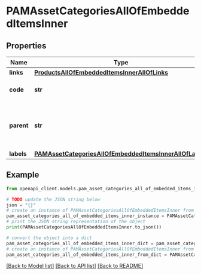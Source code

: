 # PAMAssetCategoriesAllOfEmbeddedItemsInner


## Properties

Name | Type | Description | Notes
------------ | ------------- | ------------- | -------------
**links** | [**ProductsAllOfEmbeddedItemsInnerAllOfLinks**](ProductsAllOfEmbeddedItemsInnerAllOfLinks.md) |  | [optional] 
**code** | **str** | PAM asset category code | 
**parent** | **str** | PAM ssset category code of the parent&#39;s asset category | [optional] 
**labels** | [**PAMAssetCategoriesAllOfEmbeddedItemsInnerAllOfLabels**](PAMAssetCategoriesAllOfEmbeddedItemsInnerAllOfLabels.md) |  | [optional] 

## Example

```python
from openapi_client.models.pam_asset_categories_all_of_embedded_items_inner import PAMAssetCategoriesAllOfEmbeddedItemsInner

# TODO update the JSON string below
json = "{}"
# create an instance of PAMAssetCategoriesAllOfEmbeddedItemsInner from a JSON string
pam_asset_categories_all_of_embedded_items_inner_instance = PAMAssetCategoriesAllOfEmbeddedItemsInner.from_json(json)
# print the JSON string representation of the object
print(PAMAssetCategoriesAllOfEmbeddedItemsInner.to_json())

# convert the object into a dict
pam_asset_categories_all_of_embedded_items_inner_dict = pam_asset_categories_all_of_embedded_items_inner_instance.to_dict()
# create an instance of PAMAssetCategoriesAllOfEmbeddedItemsInner from a dict
pam_asset_categories_all_of_embedded_items_inner_from_dict = PAMAssetCategoriesAllOfEmbeddedItemsInner.from_dict(pam_asset_categories_all_of_embedded_items_inner_dict)
```
[[Back to Model list]](../README.md#documentation-for-models) [[Back to API list]](../README.md#documentation-for-api-endpoints) [[Back to README]](../README.md)


